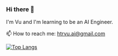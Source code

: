 ### Hi there 👋

I'm Vu and I'm learning to be an AI Engineer.

📫 How to reach me: htrvu.ai@gmail.com

[![Top Langs](https://github-readme-stats-tau-ten-87.vercel.app/api/top-langs/?username=htrvu)](https://github.com/anuraghazra/github-readme-stats)

<!--
**htrvu/htrvu** is a ✨ _special_ ✨ repository because its `README.md` (this file) appears on your GitHub profile.

Here are some ideas to get you started:

- 🔭 I’m currently working on ...
- 🌱 I’m currently learning ...
- 👯 I’m looking to collaborate on ...
- 🤔 I’m looking for help with ...
- 💬 Ask me about ...
- 📫 How to reach me: ...
- 😄 Pronouns: ...
- ⚡ Fun fact: ...
-->
